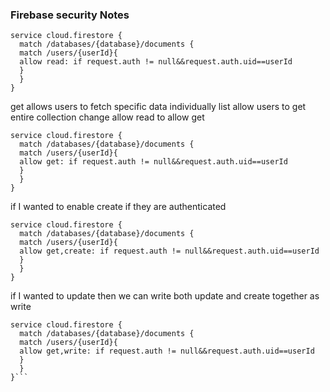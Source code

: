 ### Firebase security Notes

```
service cloud.firestore {
  match /databases/{database}/documents {
  match /users/{userId}{
  allow read: if request.auth != null&&request.auth.uid==userId
  }
  }
}
```

get allows users to fetch specific data individually
list allow users to get entire collection
change allow read to allow get

```
service cloud.firestore {
  match /databases/{database}/documents {
  match /users/{userId}{
  allow get: if request.auth != null&&request.auth.uid==userId
  }
  }
}
```

if I wanted to enable create if they are authenticated

```
service cloud.firestore {
  match /databases/{database}/documents {
  match /users/{userId}{
  allow get,create: if request.auth != null&&request.auth.uid==userId
  }
  }
}
```

if I wanted to update then we can write both update and create together as write

````
service cloud.firestore {
  match /databases/{database}/documents {
  match /users/{userId}{
  allow get,write: if request.auth != null&&request.auth.uid==userId
  }
  }
}```
````
